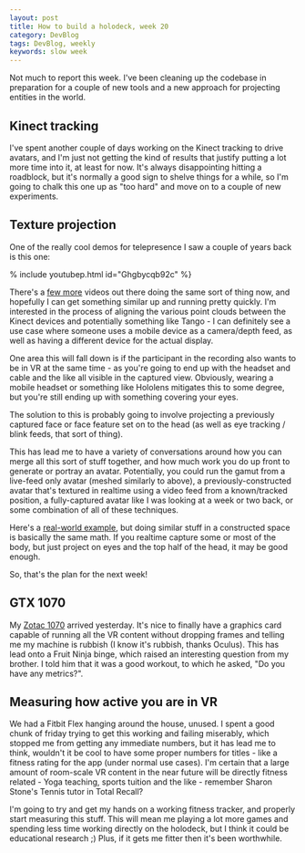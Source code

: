 ```yaml
---
layout: post
title: How to build a holodeck, week 20
category: DevBlog
tags: DevBlog, weekly
keywords: slow week
---
```


Not much to report this week. I've been cleaning up the codebase
in preparation for a couple of new tools and a new approach for
projecting entities in the world.

## Kinect tracking

I've spent another couple of days working on the Kinect tracking to drive
avatars, and I'm just not getting the kind of results that justify putting
a lot more time into it, at least for now. It's always disappointing hitting
a roadblock, but it's normally a good sign to shelve things for a while, so
I'm going to chalk this one up as "too hard" and move on to a couple of new
experiments.

## Texture projection

One of the really cool demos for telepresence I saw a couple of years
back is this one:

% include youtubep.html id="Ghgbycqb92c" %}

There's a [few more](https://www.youtube.com/watch?v=UyJ6P-gnBwM) videos
out there doing the same sort of thing now, and hopefully I can get something
similar up and running pretty quickly. I'm interested in the process of aligning
the various point clouds between the Kinect devices and potentially something
like Tango - I can definitely see a use case where someone uses a mobile device
as a camera/depth feed, as well as having a different device for the actual display.

One area this will fall down is if the participant in the recording also wants
to be in VR at the same time - as you're going to end up with the headset and cable
and the like all visible in the captured view. Obviously, wearing a mobile headset
or something like Hololens mitigates this to some degree, but you're still ending
up with something covering your eyes.

The solution to this is probably going to involve projecting a previously captured
face or face feature set on to the head (as well as eye tracking / blink feeds, that
sort of thing). 

This has lead me to have a variety of conversations around how you can merge
all this sort of stuff together, and how much work you do up front to generate or
portray an avatar. Potentially, you could run the gamut from a live-feed only avatar
(meshed similarly to above), a previously-constructed avatar that's textured in realtime
using a video feed from a known/tracked position, a fully-captured avatar like
I was looking at a week or two back, or some combination of all of these techniques.

Here's a [real-world example](https://vimeo.com/103425574), but doing similar stuff in a constructed
space is basically the same math. If you realtime capture some or most of the body, but just
project on eyes and the top half of the head, it may be good enough.

So, that's the plan for the next week!

## GTX 1070

My [Zotac 1070](https://www.zotac.com/us/product/graphics_card/GeForce-GTX-1070/all) arrived
yesterday. It's nice to finally have a graphics card capable of running all the VR content
without dropping frames and telling me my machine is rubbish (I know it's rubbish, thanks
Oculus). This has lead onto a Fruit Ninja binge, which raised an interesting question from
my brother. I told him that it was a good workout, to which he asked, "Do you have any
metrics?".

## Measuring how active you are in VR

We had a Fitbit Flex hanging around the house, unused. I spent a good chunk of friday trying
to get this working and failing miserably, which stopped me from getting any immediate numbers,
but it has lead me to think, wouldn't it be cool to have some proper numbers for titles - like
a fitness rating for the app (under normal use cases). I'm certain that a large amount of room-scale
VR content in the near future will be directly fitness related - Yoga teaching, sports
tuition and the like - remember Sharon Stone's Tennis tutor in Total Recall?

I'm going to try and get my hands on a working fitness tracker, and properly start measuring
this stuff. This will mean me playing a lot more games and spending less time working directly
on the holodeck, but I think it could be educational research ;) Plus, if it gets me fitter
then it's been worthwhile.



